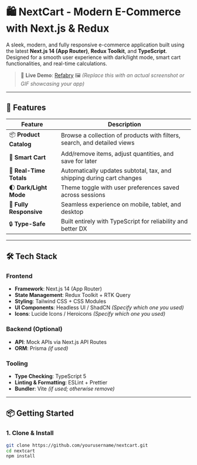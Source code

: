 # 🛍️ NextCart - Modern E-Commerce with Next.js & Redux

A sleek, modern, and fully responsive e-commerce application built using the latest **Next.js 14 (App Router)**, **Redux Toolkit**, and **TypeScript**. Designed for a smooth user experience with dark/light mode, smart cart functionalities, and real-time calculations.

> 🔗 **Live Demo**: [Refabry](https://nextcart-ecom.vercel.app](https://cloud-core-task-gold.vercel.app/))  
> 🖼️ *(Replace this with an actual screenshot or GIF showcasing your app)*

---

## 🌟 Features

| Feature                | Description                                                                 |
|------------------------|-----------------------------------------------------------------------------|
| 📦 **Product Catalog** | Browse a collection of products with filters, search, and detailed views     |
| 🛒 **Smart Cart**       | Add/remove items, adjust quantities, and save for later                     |
| 🧮 **Real-Time Totals** | Automatically updates subtotal, tax, and shipping during cart changes       |
| 🌓 **Dark/Light Mode**  | Theme toggle with user preferences saved across sessions                    |
| 📱 **Fully Responsive** | Seamless experience on mobile, tablet, and desktop                          |
| 🔒 **Type-Safe**        | Built entirely with TypeScript for reliability and better DX                |

---

## 🛠️ Tech Stack

### Frontend

- **Framework**: Next.js 14 (App Router)
- **State Management**: Redux Toolkit + RTK Query
- **Styling**: Tailwind CSS + CSS Modules
- **UI Components**: Headless UI / ShadCN *(Specify which one you used)*
- **Icons**: Lucide Icons / Heroicons *(Specify which one you used)*

### Backend (Optional)

- **API**: Mock APIs via Next.js API Routes
- **ORM**: Prisma *(if used)*

### Tooling

- **Type Checking**: TypeScript 5
- **Linting & Formatting**: ESLint + Prettier
- **Bundler**: Vite *(if used; otherwise remove)*

---

## 📦 Getting Started

### 1. Clone & Install

```bash
git clone https://github.com/yourusername/nextcart.git
cd nextcart
npm install
